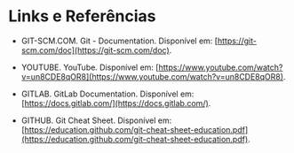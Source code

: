 # Links e Referências

- GIT-SCM.COM. Git - Documentation. Disponível em: [https://git-scm.com/doc](https://git-scm.com/doc).

- YOUTUBE. YouTube. Disponível em: [https://www.youtube.com/watch?v=un8CDE8qOR8](https://www.youtube.com/watch?v=un8CDE8qOR8). 

- GITLAB. GitLab Documentation. Disponível em: [https://docs.gitlab.com/](https://docs.gitlab.com/).
 
- GITHUB. Git Cheat Sheet. Disponível em: [https://education.github.com/git-cheat-sheet-education.pdf](https://education.github.com/git-cheat-sheet-education.pdf).